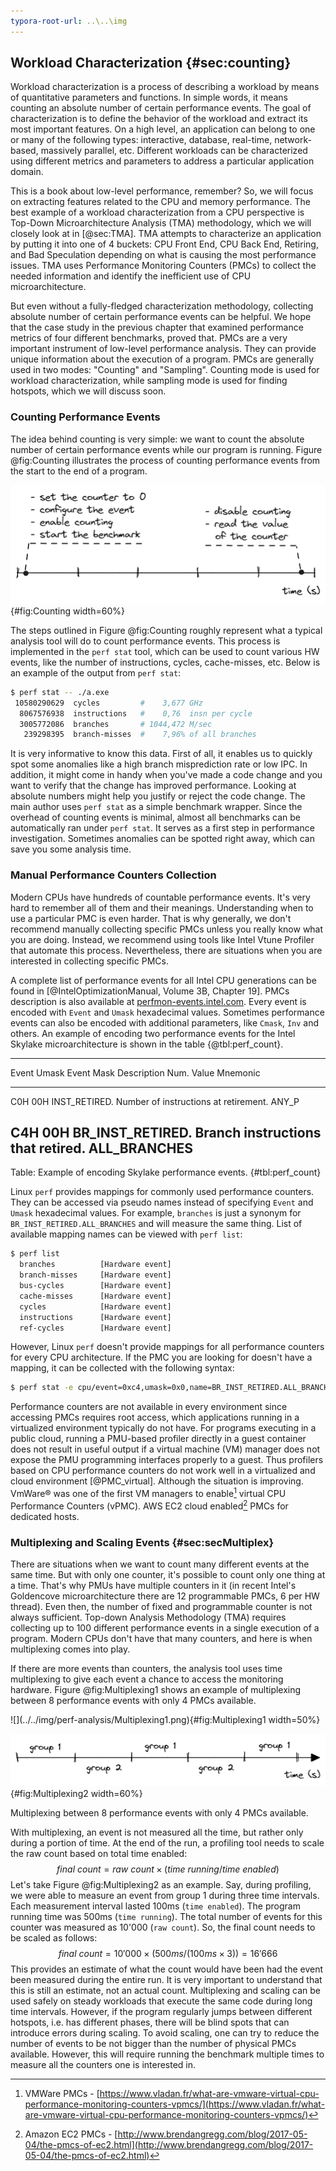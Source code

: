 ```yaml
---
typora-root-url: ..\..\img
---
```


## Workload Characterization {#sec:counting}

Workload characterization is a process of describing a workload by means of quantitative parameters and functions. In simple words, it means counting an absolute number of certain performance events. The goal of characterization is to define the behavior of the workload and extract its most important features. On a high level, an application can belong to one or many of the following types: interactive, database, real-time, network-based, massively parallel, etc. Different workloads can be characterized using different metrics and parameters to address a particular application domain.

This is a book about low-level performance, remember? So, we will focus on extracting features related to the CPU and memory performance. The best example of a workload characterization from a CPU perspective is Top-Down Microarchitecture Analysis (TMA) methodology, which we will closely look at in [@sec:TMA]. TMA attempts to characterize an application by putting it into one of 4 buckets: CPU Front End, CPU Back End, Retiring, and Bad Speculation depending on what is causing the most performance issues. TMA uses Performance Monitoring Counters (PMCs) to collect the needed information and identify the inefficient use of CPU microarchitecture.

But even without a fully-fledged characterization methodology, collecting absolute number of certain performance events can be helpful. We hope that the case study in the previous chapter that examined performance metrics of four different benchmarks, proved that. PMCs are a very important instrument of low-level performance analysis. They can provide unique information about the execution of a program. PMCs are generally used in two modes: "Counting" and "Sampling". Counting mode is used for workload characterization, while sampling mode is used for finding hotspots, which we will discuss soon. 

### Counting Performance Events

The idea behind counting is very simple: we want to count the absolute number of certain performance events while our program is running. Figure @fig:Counting illustrates the process of counting performance events from the start to the end of a program.

![Counting performance events.](../../img/perf-analysis/CountingFlow.png){#fig:Counting width=60%}

The steps outlined in Figure @fig:Counting roughly represent what a typical analysis tool will do to count performance events. This process is implemented in the `perf stat` tool, which can be used to count various HW events, like the number of instructions, cycles, cache-misses, etc. Below is an example of the output from `perf stat`:

```bash
$ perf stat -- ./a.exe
 10580290629  cycles         #    3,677 GHz
  8067576938  instructions   #    0,76  insn per cycle
  3005772086  branches       # 1044,472 M/sec
   239298395  branch-misses  #    7,96% of all branches 
```

It is very informative to know this data. First of all, it enables us to quickly spot some anomalies like a high branch misprediction rate or low IPC. In addition, it might come in handy when you've made a code change and you want to verify that the change has improved performance. Looking at absolute numbers might help you justify or reject the code change. The main author uses `perf stat` as a simple benchmark wrapper. Since the overhead of counting events is minimal, almost all benchmarks can be automatically ran under `perf stat`. It serves as a first step in performance investigation. Sometimes anomalies can be spotted right away, which can save you some analysis time.

### Manual Performance Counters Collection

Modern CPUs have hundreds of countable performance events. It's very hard to remember all of them and their meanings. Understanding when to use a particular PMC is even harder. That is why generally, we don't recommend manually collecting specific PMCs unless you really know what you are doing. Instead, we recommend using tools like Intel Vtune Profiler that automate this process. Nevertheless, there are situations when you are interested in collecting specific PMCs.

A complete list of performance events for all Intel CPU generations can be found in [@IntelOptimizationManual, Volume 3B, Chapter 19]. PMCs description is also available at [perfmon-events.intel.com](https://perfmon-events.intel.com/). Every event is encoded with `Event` and `Umask` hexadecimal values. Sometimes performance events can also be encoded with additional parameters, like `Cmask`, `Inv` and others. An example of encoding two performance events for the Intel Skylake microarchitecture is shown in the table {@tbl:perf_count}.

--------------------------------------------------------------------------
Event  Umask Event Mask            Description
 Num.  Value Mnemonic              
------ ----- --------------------- ---------------------------------------
C0H     00H  INST_RETIRED.         Number of instructions at retirement. 
             ANY_P

C4H     00H  BR_INST_RETIRED.      Branch instructions that retired.
             ALL_BRANCHES                  
--------------------------------------------------------------------------

Table: Example of encoding Skylake performance events. {#tbl:perf_count}

Linux `perf` provides mappings for commonly used performance counters. They can be accessed via pseudo names instead of specifying `Event` and `Umask` hexadecimal values. For example, `branches` is just a synonym for `BR_INST_RETIRED.ALL_BRANCHES` and will measure the same thing. List of available mapping names can be viewed with `perf list`:

```bash
$ perf list
  branches          [Hardware event]
  branch-misses     [Hardware event]
  bus-cycles        [Hardware event]
  cache-misses      [Hardware event]
  cycles            [Hardware event]
  instructions      [Hardware event]
  ref-cycles        [Hardware event]
```

However, Linux `perf` doesn't provide mappings for all performance counters for every CPU architecture. If the PMC you are looking for doesn't have a mapping, it can be collected with the following syntax:

```bash
$ perf stat -e cpu/event=0xc4,umask=0x0,name=BR_INST_RETIRED.ALL_BRANCHES/ -- ./a.exe
```

Performance counters are not available in every environment since accessing PMCs requires root access, which applications running in a virtualized environment typically do not have. For programs executing in a public cloud, running a PMU-based profiler directly in a guest container does not result in useful output if a virtual machine (VM) manager does not expose the PMU programming interfaces properly to a guest. Thus profilers based on CPU performance counters do not work well in a virtualized and cloud environment [@PMC_virtual]. Although the situation is improving. VmWare® was one of the first VM managers to enable[^4] virtual CPU Performance Counters (vPMC). AWS EC2 cloud enabled[^5] PMCs for dedicated hosts.

### Multiplexing and Scaling Events {#sec:secMultiplex}

There are situations when we want to count many different events at the same time. But with only one counter, it's possible to count only one thing at a time. That's why PMUs have multiple counters in it (in recent Intel's Goldencove microarchitecture there are 12 programmable PMCs, 6 per HW thread). Even then, the number of fixed and programmable counter is not always sufficient. Top-down Analysis Methodology (TMA) requires collecting up to 100 different performance events in a single execution of a program. Modern CPUs don't have that many counters, and here is when multiplexing comes into play.

If there are more events than counters, the analysis tool uses time multiplexing to give each event a chance to access the monitoring hardware. Figure @fig:Multiplexing1 shows an example of multiplexing between 8 performance events with only 4 PMCs available.

<div id="fig:Multiplexing">
![](../../img/perf-analysis/Multiplexing1.png){#fig:Multiplexing1 width=50%}

![](../../img/perf-analysis/Multiplexing2.png){#fig:Multiplexing2 width=60%}

Multiplexing between 8 performance events with only 4 PMCs available.
</div>

With multiplexing, an event is not measured all the time, but rather only during a portion of time. At the end of the run, a profiling tool needs to scale the raw count based on total time enabled:
$$
final~count = raw~count \times ( time~running / time~enabled )
$$
Let's take Figure @fig:Multiplexing2 as an example. Say, during profiling, we were able to measure an event from group 1 during three time intervals. Each measurement interval lasted 100ms (`time enabled`). The program running time was 500ms (`time running`). The total number of events for this counter was measured as 10'000 (`raw count`). So, the final count needs to be scaled as follows:
$$
final~count = 10'000 \times ( 500ms / ( 100ms \times 3) ) = 16'666
$$
This provides an estimate of what the count would have been had the event been measured during the entire run. It is very important to understand that this is still an estimate, not an actual count. Multiplexing and scaling can be used safely on steady workloads that execute the same code during long time intervals. However, if the program regularly jumps between different hotspots, i.e. has different phases, there will be blind spots that can introduce errors during scaling. To avoid scaling, one can try to reduce the number of events to be not bigger than the number of physical PMCs available. However, this will require running the benchmark multiple times to measure all the counters one is interested in.

[^4]: VMWare PMCs - [https://www.vladan.fr/what-are-vmware-virtual-cpu-performance-monitoring-counters-vpmcs/](https://www.vladan.fr/what-are-vmware-virtual-cpu-performance-monitoring-counters-vpmcs/)
[^5]: Amazon EC2 PMCs - [http://www.brendangregg.com/blog/2017-05-04/the-pmcs-of-ec2.html](http://www.brendangregg.com/blog/2017-05-04/the-pmcs-of-ec2.html)